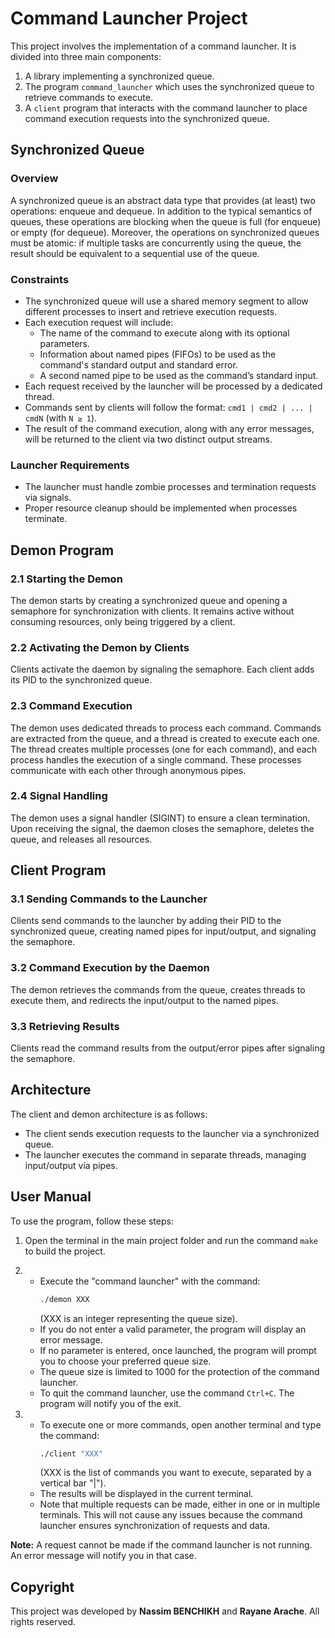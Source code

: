 # Command Launcher Project

This project involves the implementation of a command launcher. It is divided into three main components:

1. A library implementing a synchronized queue.
2. The program `command_launcher` which uses the synchronized queue to retrieve commands to execute.
3. A `client` program that interacts with the command launcher to place command execution requests into the synchronized queue.

## Synchronized Queue

### Overview

A synchronized queue is an abstract data type that provides (at least) two operations: enqueue and dequeue. In addition to the typical semantics of queues, these operations are blocking when the queue is full (for enqueue) or empty (for dequeue). Moreover, the operations on synchronized queues must be atomic: if multiple tasks are concurrently using the queue, the result should be equivalent to a sequential use of the queue.

### Constraints

- The synchronized queue will use a shared memory segment to allow different processes to insert and retrieve execution requests.
- Each execution request will include:
  - The name of the command to execute along with its optional parameters.
  - Information about named pipes (FIFOs) to be used as the command's standard output and standard error.
  - A second named pipe to be used as the command’s standard input.
- Each request received by the launcher will be processed by a dedicated thread.
- Commands sent by clients will follow the format: `cmd1 | cmd2 | ... | cmdN` (with `N ≥ 1`).
- The result of the command execution, along with any error messages, will be returned to the client via two distinct output streams.

### Launcher Requirements

- The launcher must handle zombie processes and termination requests via signals.
- Proper resource cleanup should be implemented when processes terminate.

## Demon Program

### 2.1 Starting the Demon

The demon starts by creating a synchronized queue and opening a semaphore for synchronization with clients. It remains active without consuming resources, only being triggered by a client.

### 2.2 Activating the Demon by Clients

Clients activate the daemon by signaling the semaphore. Each client adds its PID to the synchronized queue.

### 2.3 Command Execution

The demon uses dedicated threads to process each command. Commands are extracted from the queue, and a thread is created to execute each one. The thread creates multiple processes (one for each command), and each process handles the execution of a single command. These processes communicate with each other through anonymous pipes.

### 2.4 Signal Handling

The demon uses a signal handler (SIGINT) to ensure a clean termination. Upon receiving the signal, the daemon closes the semaphore, deletes the queue, and releases all resources.

## Client Program

### 3.1 Sending Commands to the Launcher

Clients send commands to the launcher by adding their PID to the synchronized queue, creating named pipes for input/output, and signaling the semaphore.

### 3.2 Command Execution by the Daemon

The demon retrieves the commands from the queue, creates threads to execute them, and redirects the input/output to the named pipes.

### 3.3 Retrieving Results

Clients read the command results from the output/error pipes after signaling the semaphore.

## Architecture

The client and demon architecture is as follows:

- The client sends execution requests to the launcher via a synchronized queue.
- The launcher executes the command in separate threads, managing input/output via pipes.



## User Manual

To use the program, follow these steps:

1. Open the terminal in the main project folder and run the command `make` to build the project.

2. - Execute the "command launcher" with the command:
     ```bash
     ./demon XXX
     ```
     (XXX is an integer representing the queue size).
   - If you do not enter a valid parameter, the program will display an error message.
   - If no parameter is entered, once launched, the program will prompt you to choose your preferred queue size.
   - The queue size is limited to 1000 for the protection of the command launcher.
   - To quit the command launcher, use the command `Ctrl+C`. The program will notify you of the exit.

3. - To execute one or more commands, open another terminal and type the command:
     ```bash
     ./client "XXX"
     ```
     (XXX is the list of commands you want to execute, separated by a vertical bar "|").
   - The results will be displayed in the current terminal.
   - Note that multiple requests can be made, either in one or in multiple terminals. This will not cause any issues because the command launcher ensures synchronization of requests and data.

**Note:** A request cannot be made if the command launcher is not running. An error message will notify you in that case.

## Copyright

This project was developed by **Nassim BENCHIKH** and **Rayane Arache**. All rights reserved.
